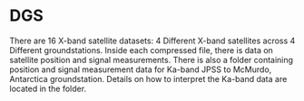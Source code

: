 # DGS
There are 16 X-band satellite datasets: 4 Different X-band satellites across 4 Different groundstations.
Inside each compressed file, there is data on satellite position and signal measurements.
There is also a folder containing position and signal measurement data for Ka-band JPSS to McMurdo, Antarctica groundstation. 
Details on how to interpret the Ka-band data are located in the folder.
